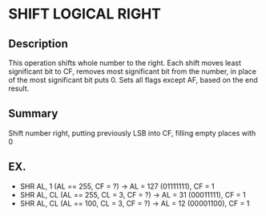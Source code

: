 
# SHIFT LOGICAL RIGHT
## Description
This operation shifts whole number to the right. Each shift moves least significant bit
to CF, removes most significant bit from the number, in place of the most significant
bit puts 0. Sets all flags except AF, based on the end result.

## Summary
Shift number right, putting previously LSB into CF, filling empty places with 0

## EX.
- SHR AL, 1 (AL == 255, CF = ?) -> AL = 127 (01111111), CF = 1
- SHR AL, CL (AL == 255, CL = 3, CF = ?) -> AL = 31 (00011111), CF = 1
- SHR AL, CL (AL == 100, CL = 3, CF = ?) -> AL = 12 (00001100), CF = 1
